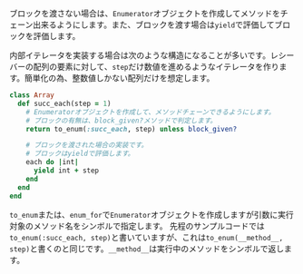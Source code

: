ブロックを渡さない場合は、`Enumerator`オブジェクトを作成してメソッドをチェーン出来るようにします。また、ブロックを渡す場合は`yield`で評価してブロックを評価します。

内部イテレータを実装する場合は次のような構造になることが多いです。レシーバーの配列の要素に対して、`step`だけ数値を進めるようなイテレータを作ります。簡単化の為、整数値しかない配列だけを想定します。

```ruby
class Array
  def succ_each(step = 1)
    # Enumeratorオブジェクトを作成して、メソッドチェーンできるようにします。
    # ブロックの有無は、block_given?メソッドで判定します。
    return to_enum(:succ_each, step) unless block_given?

    # ブロックを渡された場合の実装です。
    # ブロックはyieldで評価します。
    each do |int|
      yield int + step
    end
  end
end
```

`to_enum`または、`enum_for`で`Enumerator`オブジェクトを作成しますが引数に実行対象のメソッド名をシンボルで指定します。
先程のサンプルコードでは`to_enum(:succ_each, step)`と書いていますが、これは`to_enum(__method__, step)`と書くのと同じです。`__method__`は実行中のメソッドをシンボルで返します。

